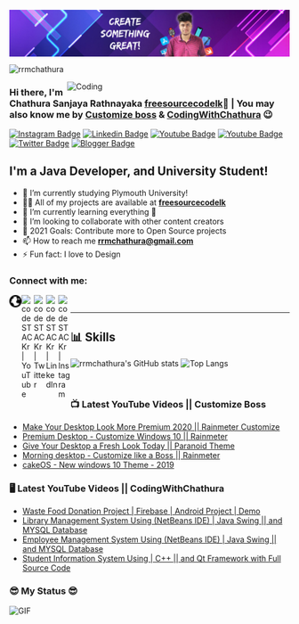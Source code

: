 <a href="https://www.youtube.com/channel/UCbFPpBEONobzA0ouBU9rjEQ"><img align="center" src="https://raw.githubusercontent.com/rrmchathura/rrmchathura/main/chathura.jpg"/></a>
<p align="left"> <img src="https://komarev.com/ghpvc/?username=rrmchathura&label=Profile%20views&color=129e00&style=plastic" alt="rrmchathura" /> </p>

<img align="right" alt="Coding" width="400" src="https://drive.google.com/file/d/156snDg0u4C2t7gyMDzv2nBdKiluC1TGe/view?usp=sharing">


### Hi there, I'm Chathura Sanjaya Rathnayaka [freesourcecodelk]👋 | You may also know me by [Customize boss] & [CodingWithChathura] 😉


[![Instagram Badge](https://img.shields.io/badge/-chathu._98-blueviolet?style=plastic-square&logo=instagram&logoColor=white&link=https://instagram.com/chathu._98/)](https://instagram.com/chathu._98)
[![Linkedin Badge](https://img.shields.io/badge/-ChathuraRathnayaka-brightgreen?style=plastic-square&logo=Linkedin&logoColor=white&link=https://www.linkedin.com/in/chathura-sanjaya-rathnayaka-a6286a19a/)](https://www.linkedin.com/in/chathura-sanjaya-rathnayaka-a6286a19a/)
[![Youtube Badge](https://img.shields.io/badge/-CodingWithChathura-yellow?style=plastic-square&logo=youtube&logoColor=white&link=https://www.youtube.com/)](https://www.youtube.com/channel/UCbFPpBEONobzA0ouBU9rjEQ)
[![Youtube Badge](https://img.shields.io/badge/-CustomizeBoss-critical?style=plastic-square&logo=youtube&logoColor=white&link=https://www.youtube.com/)](https://www.youtube.com/channel/UCxMNzCTa8-UOnudzoVYYzcQ?view_as=subscriber)
[![Twitter Badge](https://img.shields.io/badge/-Rathnayaka22700-blue?style=plastic-square&logo=twitter&logoColor=white&link=https://www.twitter.com/Rathnayaka22700)](https://www.twitter.com/codingpotter)
[![Blogger Badge](https://img.shields.io/badge/-Freesourcecodelk-orange?style=plastic-square&logo=blogger&logoColor=white&link=https://https://freesourcecodelk.blogspot.com)](https://freesourcecodelk.blogspot.com/)

## I'm a Java Developer, and University Student!
- 🔭 I’m currently studying Plymouth University!
- 👨‍💻 All of my projects are available at **[freesourcecodelk][website]**
- 🌱 I’m currently learning everything 🤣
- 👯 I’m looking to collaborate with other content creators
- 🥅 2021 Goals: Contribute more to Open Source projects
- 📫 How to reach me **rrmchathura@gmail.com**
- ⚡ Fun fact: I love to Design 



### Connect with me:

[<img align="left" alt="codeSTACKr.com" width="22px" src="https://raw.githubusercontent.com/iconic/open-iconic/master/svg/globe.svg" />][website]
[<img align="left" alt="codeSTACKr | YouTube" width="22px" src="https://cdn.jsdelivr.net/npm/simple-icons@v3/icons/youtube.svg" />][youtube]
[<img align="left" alt="codeSTACKr | Twitter" width="22px" src="https://cdn.jsdelivr.net/npm/simple-icons@v3/icons/twitter.svg" />][twitter]
[<img align="left" alt="codeSTACKr | LinkedIn" width="22px" src="https://cdn.jsdelivr.net/npm/simple-icons@v3/icons/linkedin.svg" />][linkedin]
[<img align="left" alt="codeSTACKr | Instagram" width="22px" src="https://cdn.jsdelivr.net/npm/simple-icons@v3/icons/instagram.svg" />][instagram]


<br />

---

## 📊 Skills
<!--START_SECTION:waka-->

![rrmchathura's GitHub stats](https://github-readme-stats.vercel.app/api?username=rrmchathura&bg_color=30,e96443,904e95&title_color=fff&text_color=fff)
![Top Langs](https://github-readme-stats.vercel.app/api/top-langs/?username=rrmchathura&hide=TeX&layout=compact&bg_color=30,e96443,904e95&title_color=fff&text_color=fff)


<!--END_SECTION:waka-->
<br />

### 📺 Latest YouTube Videos || Customize Boss
<!-- YOUTUBE:START -->
- [Make Your Desktop Look More Premium 2020 || Rainmeter Customize](https://www.youtube.com/watch?v=cc83ACkqtfc)
- [Premium Desktop - Customize Windows 10 || Rainmeter](https://www.youtube.com/watch?v=1Hy6hECXPws)
- [Give Your Desktop a Fresh Look Today || Paranoid Theme](https://www.youtube.com/watch?v=E-IRQVfr-XA)
- [Morning desktop - Customize like a Boss || Rainmeter](https://www.youtube.com/watch?v=IaoWOzinw2c)
- [cakeOS  - New windows 10 Theme - 2019](https://www.youtube.com/watch?v=jcvNYXsvi1k)
<!-- YOUTUBE:END -->


### 🖥️ Latest YouTube Videos || CodingWithChathura
<!-- YOUTUBES:START -->
- [Waste Food Donation Project | Firebase | Android Project | Demo](https://www.youtube.com/watch?v=x-99PE55mQs)
- [Library Management System Using &lpar;NetBeans IDE&rpar; | Java Swing || and MYSQL Database](https://www.youtube.com/watch?v=RTUMnNEmAaE)
- [Employee Management System Using  &lpar;NetBeans IDE&rpar; | Java Swing || and MYSQL Database](https://www.youtube.com/watch?v=jBq6kxJpmuc)
- [Student Information System Using | C++ || and Qt Framework with Full Source Code](https://www.youtube.com/watch?v=DVkxn5-zgQU)
<!-- YOUTUBES:END -->

### 😎 My Status 😎
<img align="left" alt="GIF" src="https://media.giphy.com/media/836HiJc7pgzy8iNXCn/giphy.gif" />

<!--
<img align="left" alt="CreatorGhost's Github Stats" src="https://github-readme-stats.vercel.app/api?username=rrmchathura&show_icons=true&hide_border=true&theme=radical" />
-->





[website]: https://freesourcecodelk.blogspot.com

[twitter]: https://twitter.com/Rathnayaka22700

[youtube]: https://www.youtube.com/channel/UCxMNzCTa8-UOnudzoVYYzcQ

[CodingWithChathura]: https://www.youtube.com/channel/UCbFPpBEONobzA0ouBU9rjEQ

[instagram]: https://www.instagram.com/chathura_sanjaya_rathnayaka

[linkedin]: https://www.linkedin.com/in/chathura-rathnayaka-a6286a19a/

[freesourcecodelk]: https://freesourcecodelk.blogspot.com/

[Customize boss]: https://www.youtube.com/channel/UCxMNzCTa8-UOnudzoVYYzcQ?view_as=subscriber
